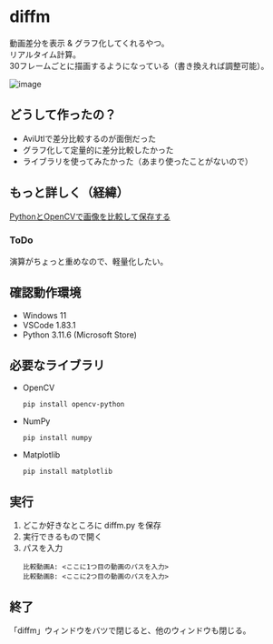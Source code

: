 # diffm
動画差分を表示 & グラフ化してくれるやつ。  
リアルタイム計算。  
30フレームごとに描画するようになっている（書き換えれば調整可能）。  

![image](https://github.com/Tsut-ps/diffm/assets/73014392/9d305d27-b9a9-46fd-a404-c967f4a8ddfd)

## どうして作ったの？
- AviUtlで差分比較するのが面倒だった
- グラフ化して定量的に差分比較したかった
- ライブラリを使ってみたかった（あまり使ったことがないので）

## もっと詳しく（経緯）
[PythonとOpenCVで画像を比較して保存する](https://scrapbox.io/Tsut-ps/Python%E3%81%A8OpenCV%E3%81%A7%E7%94%BB%E5%83%8F%E3%82%92%E6%AF%94%E8%BC%83%E3%81%97%E3%81%A6%E4%BF%9D%E5%AD%98%E3%81%99%E3%82%8B)

### ToDo
演算がちょっと重めなので、軽量化したい。

## 確認動作環境
- Windows 11
- VSCode 1.83.1
- Python 3.11.6 (Microsoft Store)

## 必要なライブラリ
- OpenCV  
  ```
  pip install opencv-python
  ```
- NumPy
  ```
  pip install numpy
  ```
- Matplotlib
  ```
  pip install matplotlib
  ```

## 実行
1. どこか好きなところに diffm.py を保存
1. 実行できるもので開く
1. パスを入力
   ```
   比較動画A: <ここに1つ目の動画のパスを入力>
   比較動画B: <ここに2つ目の動画のパスを入力>
   ```

## 終了
「diffm」ウィンドウをバツで閉じると、他のウィンドウも閉じる。
